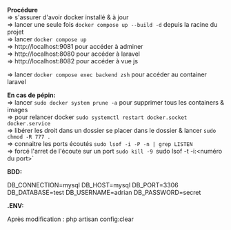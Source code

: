 **Procédure**  
=> s'assurer d'avoir docker installé & à jour  
=> lancer une seule fois `docker compose up --build -d` depuis la racine du projet  
=> lancer `docker compose up`  
=> http://localhost:9081 pour accéder à adminer  
=> http://localhost:8080 pour accéder à laravel  
=> http://localhost:8082 pour accéder à vue js  

=> lancer `docker compose exec backend zsh` pour accéder au container laravel

**En cas de pépin:**  
=> lancer `sudo docker system prune -a` pour supprimer tous les containers & images  
=> pour relancer docker `sudo systemctl restart docker.socket docker.service`  
=> libérer les droit dans un dossier se placer dans le dossier & lancer `sudo chmod -R 777 .`  
=> connaitre les ports écoutés `sudo lsof -i -P -n | grep LISTEN`  
=> forcé l'arret de l'écoute sur un port `sudo kill -9 `sudo lsof -t -i:<numéro du port>`  


**BDD:**  

DB_CONNECTION=mysql
DB_HOST=mysql
DB_PORT=3306
DB_DATABASE=test
DB_USERNAME=adrian
DB_PASSWORD=secret

**.ENV:**  

Après modification : php artisan config:clear